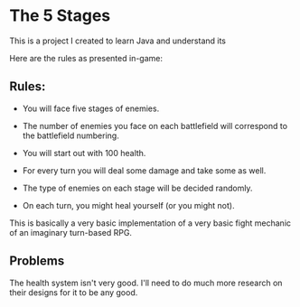 # The 5 Stages
This is a project I created to learn Java and understand its 

Here are the rules as presented in-game:

## Rules:
- You will face five stages of enemies.
- The number of enemies you face on each battlefield will correspond to the battlefield numbering.

- You will start out with 100 health.
- For every turn you will deal some damage and take some as well.

- The type of enemies on each stage will be decided randomly.

- On each turn, you might heal yourself (or you might not).

This is basically a very basic implementation of a very basic fight mechanic of an imaginary turn-based RPG.

## Problems
The health system isn't very good. I'll need to do much more research on their designs for it to be any good.
